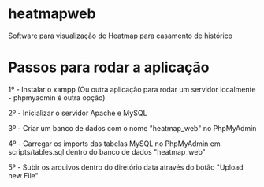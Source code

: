 # heatmapweb
Software para visualização de Heatmap para casamento de histórico

# Passos para rodar a aplicação

1º - Instalar o xampp (Ou outra aplicação para rodar um servidor localmente - phpmyadmin é outra opção)

2º - Inicializar o servidor Apache e MySQL

3º - Criar um banco de dados com o nome "heatmap_web" no PhpMyAdmin

4º - Carregar os imports das tabelas MySQL no PhpMyAdmin em scripts/tables.sql dentro do banco de dados "heatmap_web"

5º - Subir os arquivos dentro do diretório data através do botão "Upload new File"